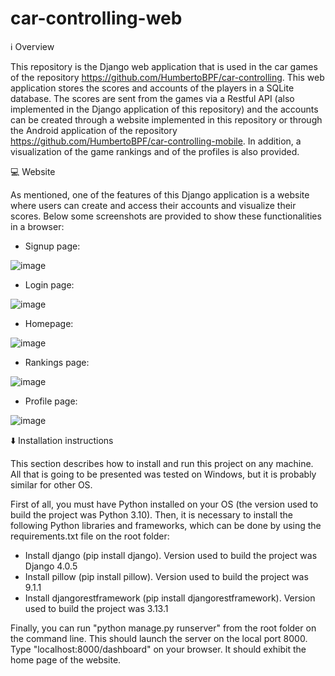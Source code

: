 # car-controlling-web

:information_source: Overview

This repository is the Django web application that is used in the car games of the repository https://github.com/HumbertoBPF/car-controlling. 
This web application stores the scores and accounts of the players in a SQLite database. The scores are sent from the games via a Restful API (also implemented in the
Django application of this repository) and the accounts can be created through a website implemented in this repository or through the Android application of the 
repository https://github.com/HumbertoBPF/car-controlling-mobile. In addition, a visualization of the game rankings and of the profiles is also provided.

:computer: Website

As mentioned, one of the features of this Django application is a website where users can create and access their accounts and visualize their scores. Below some 
screenshots are provided to show these functionalities in a browser:

- Signup page:

![image](https://user-images.githubusercontent.com/31226297/175855147-1814ba2c-0229-487a-a777-b0afaf06cb68.png)

- Login page:

![image](https://user-images.githubusercontent.com/31226297/175855180-8ecb2ccb-b4fe-46d1-8c9a-9d7e3be0f132.png)

- Homepage:

![image](https://user-images.githubusercontent.com/31226297/176579109-c45a6d13-09bb-44e0-9f7e-03f207733d90.png)

- Rankings page:

![image](https://user-images.githubusercontent.com/31226297/175855285-d98de194-9fe7-4bb7-aeff-cedaaf728b07.png)

- Profile page:

![image](https://user-images.githubusercontent.com/31226297/176578996-80bfc98a-608e-4619-80f0-cd024f24e2f7.png)

:arrow_down: Installation instructions

This section describes how to install and run this project on any machine. All that is going to be presented was tested on Windows, but it is probably similar for other OS. 

First of all, you must have Python installed on your OS (the version used to build the project was Python 3.10). Then, it is necessary to install the following Python libraries and frameworks, which can be done by using the requirements.txt file on the root folder:
 
- Install django (pip install django). Version used to build the project was Django 4.0.5
- Install pillow (pip install pillow). Version used to build the project was 9.1.1
- Install djangorestframework (pip install djangorestframework). Version used to build the project was 3.13.1

Finally, you can run "python manage.py runserver" from the root folder on the command line. This should launch the server on the local port 8000. Type "localhost:8000/dashboard" on your browser. It should exhibit the home page of the website.
